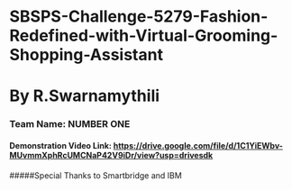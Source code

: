 # SBSPS-Challenge-5279-Fashion-Redefined-with-Virtual-Grooming-Shopping-Assistant
# By R.Swarnamythili
### Team Name: NUMBER ONE

#### Demonstration Video Link: https://drive.google.com/file/d/1C1YiEWbv-MUvmmXphRcUMCNaP42V9iDr/view?usp=drivesdk
#####Special Thanks to Smartbridge and IBM
